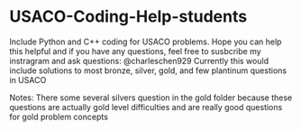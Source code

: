 # USACO-Coding-Help-students
Include Python and C++ coding for USACO problems. Hope you can help this helpful and if you have any questions, feel free to susbcribe my instragram and ask questions: @charleschen929
Currently this would include solutions to most bronze, silver, gold, and few plantinum questions in USACO

Notes: There some several silvers question in the gold folder because these questions are actually gold level difficulties and are really good questions for gold problem concepts

